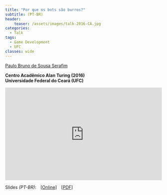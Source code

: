 ```yaml
---
title: "Por que os bots são burros?"
subtitle: (PT-BR)
header:
    teaser: /assets/images/talk-2016-CA.jpg
categories:
  - Talk
tags:
  - Game Development
  - UFC
classes: wide
---
```


[Paulo Bruno de Sousa Serafim](paulobruno.github.io)

**Centro Acadêmico Alan Turing (2016)**  
**Universidade Federal do Ceará (UFC)**

<div style="position:relative;width:100%;overflow:hidden;padding-top:59.27%">
    <iframe style="position:absolute;top:0;left:0;bottom:0;right:0;width:100%;height:100%;border:none" src="https://docs.google.com/presentation/d/e/2PACX-1vR5h2HIkT3tDiW6tN2HOQYu0kt9M0kUeMEoXl__pwR0sCIGGW41954yNyic2i1rB6y-Q6K02nLzzXQ2/embed?start=false&loop=false&delayms=3000" frameborder="0" allowfullscreen="true" mozallowfullscreen="true" webkitallowfullscreen="true"></iframe>
</div>

Slides *(PT-BR)*: [[Online](https://docs.google.com/presentation/d/e/2PACX-1vR5h2HIkT3tDiW6tN2HOQYu0kt9M0kUeMEoXl__pwR0sCIGGW41954yNyic2i1rB6y-Q6K02nLzzXQ2/pub?start=false&loop=false&delayms=3000)] [[PDF](/assets/pdfs/PorqueBotsSaoBurros.pdf)]

